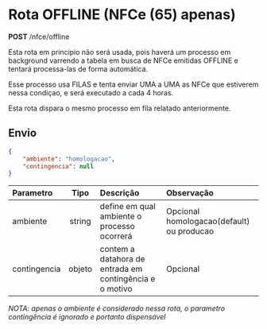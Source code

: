 # Rota OFFLINE (NFCe (65) apenas)


**POST** /nfce/offline


Esta rota em principio não será usada, pois haverá um processo em background varrendo a tabela em busca de NFCe emitidas OFFLINE e tentará processa-las de forma automática.

Esse processo usa FILAS e tenta enviar UMA a UMA as NFCe que estiverem nessa condiçao, e será executado a cada 4 horas.


Esta rota dispara o mesmo processo em fila relatado anteriormente.

## Envio

```json
{
    "ambiente": "homologacao",
    "contingencia": null
}
```

|Parametro|Tipo|Descrição|Observação|
|:---|:---:|:---|:---|
|ambiente|string|define em qual ambiente o processo ocorrerá|Opcional homologacao(default) ou producao|
|contingencia|objeto|contem a datahora de entrada em contingência e o motivo|Opcional|

*NOTA: apenas o ambiente é considerado nessa rota, o parametro contingência é ignorado e portanto dispensável*